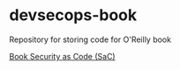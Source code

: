 # devsecops-book
Repository for storing code for O'Reilly book

[Book Security as Code (SaC)](https://www.amazon.com/Security-Code-DevSecOps-Patterns-AWS/dp/1098127463)  
